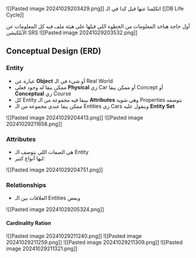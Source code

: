 ![[Pasted image 20241029203429.png]]
اتكلمنا عنها قبل كدا في الـ [[DB Life Cycle]]

أول حاجة هناخد المعلومات من الخطوة اللي قبلها على هيئة ملف فيه كل المعلومات عن الأبلكيشن SRS
![[Pasted image 20241029203532.png]]
## Conceptual Design (ERD)
### Entity
- عبارة عن **Object** أو شيء في الـ Real World
- ممكن يبقا له وجود فعلي **Physical** زي Car أو ممكن يبقا Concept أو **Conceptual** زي Course
- كل Entity بيبقا فيه مجموعة من الـ **Attributes** وهي شوية Properties بتوصفه
- ممكن يبقا عندي مجموعة من الـ Entities زي Cars وبنقول عليه **Entity Set**

![[Pasted image 20241029204413.png]]
![[Pasted image 20241029211658.png]]
### Attributes
- هي الصفات اللي بتوصف الـ Entity 
- ليها أنواع كتير:

![[Pasted image 20241029204751.png]]
### Relationships
- العلاقات بين الـ Entities وبعض

![[Pasted image 20241029205324.png]]

#### Cardinality Ration
![[Pasted image 20241029211240.png]]
![[Pasted image 20241029211259.png]]
![[Pasted image 20241029211309.png]]
![[Pasted image 20241029211321.png]]